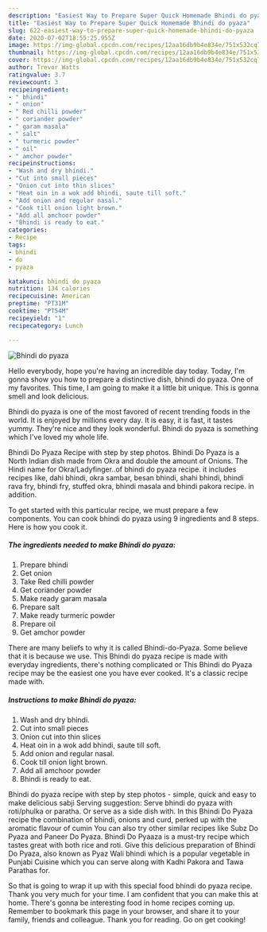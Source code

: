 ```yaml
---
description: "Easiest Way to Prepare Super Quick Homemade Bhindi do pyaza"
title: "Easiest Way to Prepare Super Quick Homemade Bhindi do pyaza"
slug: 622-easiest-way-to-prepare-super-quick-homemade-bhindi-do-pyaza
date: 2020-07-02T18:55:25.955Z
image: https://img-global.cpcdn.com/recipes/12aa16db9b4e834e/751x532cq70/bhindi-do-pyaza-recipe-main-photo.jpg
thumbnail: https://img-global.cpcdn.com/recipes/12aa16db9b4e834e/751x532cq70/bhindi-do-pyaza-recipe-main-photo.jpg
cover: https://img-global.cpcdn.com/recipes/12aa16db9b4e834e/751x532cq70/bhindi-do-pyaza-recipe-main-photo.jpg
author: Trevor Watts
ratingvalue: 3.7
reviewcount: 3
recipeingredient:
- " bhindi"
- " onion"
- " Red chilli powder"
- " coriander powder"
- " garam masala"
- " salt"
- " turmeric powder"
- " oil"
- " amchor powder"
recipeinstructions:
- "Wash and dry bhindi."
- "Cut into small pieces"
- "Onion cut into thin slices"
- "Heat oin in a wok add bhindi, saute till soft."
- "Add onion and regular nasal."
- "Cook till onion light brown."
- "Add all amchoor powder"
- "Bhindi is ready to eat."
categories:
- Recipe
tags:
- bhindi
- do
- pyaza

katakunci: bhindi do pyaza 
nutrition: 134 calories
recipecuisine: American
preptime: "PT31M"
cooktime: "PT54M"
recipeyield: "1"
recipecategory: Lunch

---
```



![Bhindi do pyaza](https://img-global.cpcdn.com/recipes/12aa16db9b4e834e/751x532cq70/bhindi-do-pyaza-recipe-main-photo.jpg)

Hello everybody, hope you're having an incredible day today. Today, I'm gonna show you how to prepare a distinctive dish, bhindi do pyaza. One of my favorites. This time, I am going to make it a little bit unique. This is gonna smell and look delicious.

Bhindi do pyaza is one of the most favored of recent trending foods in the world. It is enjoyed by millions every day. It is easy, it is fast, it tastes yummy. They're nice and they look wonderful. Bhindi do pyaza is something which I've loved my whole life.

Bhindi Do Pyaza Recipe with step by step photos. Bhindi Do Pyaza is a North Indian dish made from Okra and double the amount of Onions. The Hindi name for Okra/Ladyfinger..of bhindi do pyaza recipe. it includes recipes like, dahi bhindi, okra sambar, besan bhindi, shahi bhindi, bhindi rava fry, bhindi fry, stuffed okra, bhindi masala and bhindi pakora recipe. in addition.


To get started with this particular recipe, we must prepare a few components. You can cook bhindi do pyaza using 9 ingredients and 8 steps. Here is how you cook it.

<!--inarticleads1-->

##### The ingredients needed to make Bhindi do pyaza:

1. Prepare  bhindi
1. Get  onion
1. Take  Red chilli powder
1. Get  coriander powder
1. Make ready  garam masala
1. Prepare  salt
1. Make ready  turmeric powder
1. Prepare  oil
1. Get  amchor powder


There are many beliefs to why it is called Bhindi-do-Pyaza. Some believe that it is because we use. This Bhindi do pyaza recipe is made with everyday ingredients, there&#39;s nothing complicated or This Bhindi do Pyaza recipe may be the easiest one you have ever cooked. It&#39;s a classic recipe made with. 

<!--inarticleads2-->

##### Instructions to make Bhindi do pyaza:

1. Wash and dry bhindi.
1. Cut into small pieces
1. Onion cut into thin slices
1. Heat oin in a wok add bhindi, saute till soft.
1. Add onion and regular nasal.
1. Cook till onion light brown.
1. Add all amchoor powder
1. Bhindi is ready to eat.


Bhindi do pyaza recipe with step by step photos - simple, quick and easy to make delicious sabji Serving suggestion: Serve bhindi do pyaza with roti/phulka or paratha. Or serve as a side dish with. In this Bhindi Do Pyaza recipe the combination of bhindi, onions and curd, perked up with the aromatic flavour of cumin You can also try other similar recipes like Subz Do Pyaza and Paneer Do Pyaza. Bhindi Do Pyaaza is a must-try recipe which tastes great with both rice and roti. Give this delicious preparation of Bhindi Do Pyaza, also known as Pyaz Wali bhindi which is a popular vegetable in Punjabi Cuisine which you can serve along with Kadhi Pakora and Tawa Parathas for. 

So that is going to wrap it up with this special food bhindi do pyaza recipe. Thank you very much for your time. I am confident that you can make this at home. There's gonna be interesting food in home recipes coming up. Remember to bookmark this page in your browser, and share it to your family, friends and colleague. Thank you for reading. Go on get cooking!
